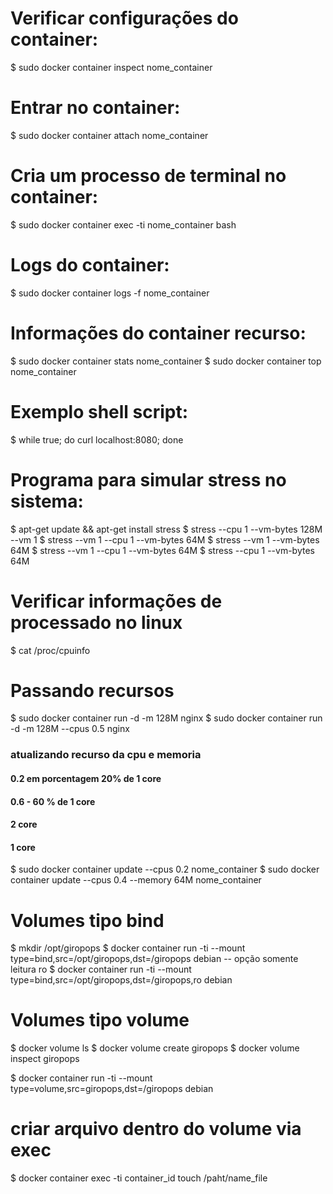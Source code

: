 # Verificar configurações do container:
$ sudo docker container inspect nome_container

# Entrar no container:
$ sudo docker container attach nome_container

# Cria um processo de terminal no container:
$ sudo docker container exec -ti nome_container bash 

# Logs do container:
$ sudo docker container logs -f nome_container

# Informações do container recurso:
$ sudo docker container stats nome_container
$ sudo docker container top nome_container

# Exemplo shell script:
$ while true; do curl localhost:8080; done

# Programa para simular stress no sistema:
$ apt-get update && apt-get install stress
$ stress --cpu 1 --vm-bytes 128M --vm 1
$ stress --vm 1 --cpu 1 --vm-bytes 64M
$ stress --vm 1 --vm-bytes 64M
$ stress --vm 1 --cpu 1 --vm-bytes 64M
$ stress --cpu 1 --vm-bytes 64M

# Verificar informações de processado no linux
$ cat /proc/cpuinfo

# Passando recursos
$ sudo docker container run -d -m 128M nginx
$ sudo docker container run -d -m 128M --cpus 0.5 nginx
### atualizando recurso da cpu e memoria
#### 0.2 em porcentagem 20% de 1 core
#### 0.6 - 60 % de 1 core
#### 2 core
#### 1 core
$ sudo docker container update --cpus 0.2 nome_container
$ sudo docker container update --cpus 0.4 --memory 64M nome_container

# Volumes tipo bind
$ mkdir /opt/giropops
$ docker container run -ti --mount type=bind,src=/opt/giropops,dst=/giropops debian
-- opção somente leitura ro
$ docker container run -ti --mount type=bind,src=/opt/giropops,dst=/giropops,ro debian


# Volumes tipo volume
$ docker volume ls
$ docker volume create giropops
$ docker volume inspect giropops

$ docker container run -ti --mount type=volume,src=giropops,dst=/giropops debian

# criar arquivo dentro do volume via exec
$ docker container exec -ti container_id touch /paht/name_file










